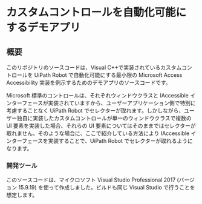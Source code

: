 # カスタムコントロールを自動化可能にするデモアプリ

## 概要

このリポジトリのソースコードは、Visual C++で実装されているカスタムコントロールを UiPath Robot で自動化可能にする最小限の Microsoft Access Accessibility 実装を例示するためのデモアプリのソースコードです。

Microsoft 標準のコントロールは、それぞれウィンドウクラスと IAccessible インターフェースが実装されていますから、ユーザーアプリケーション側で特別に考慮することなく UiPath Robot でセレクターが取れます。しかしながら、ユーザー独自に実装したカスタムコントロールが単一のウィンドウクラスで複数の UI 要素を実装した場合、それらの UI 要素についてはそのままではセレクターが取れません。そのような場合に、ここで紹介している方法により IAccessible インターフェースを実装することで、UiPath Robot でセレクターが取れるようになります。

### 開発ツール

このソースコードは、マイクロソフト Visual Studio Professional 2017 (バージョン 15.9.19) を使って作成しました。ビルドも同じ Visual Studio で行うことを想定します。
